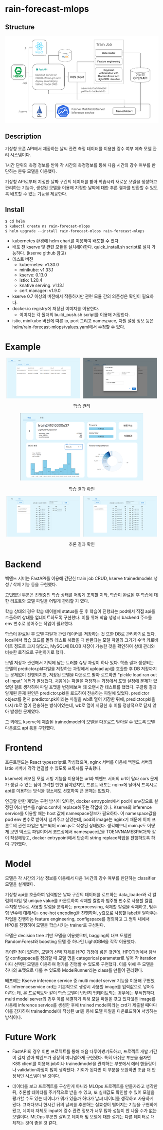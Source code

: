 # rain-forecast-mlops

## Structure

![Structure](/res/rain_structure.png)

## Description

기상청 오픈 API에서 제공하는 날씨 관련 측정 데이터를 이용한 강수 여부 예측 모델 관리 시스템이다.

1시간 단위의 측정 정보를 받아 각 시간의 측정정보를 통해 다음 시간의 강수 여부를 판단하는 분류 모델을 이용했다.

기상청 API로부터 지정한 날짜 구간의 데이터를 받아 학습시켜 새로운 모델을 생성하고 관리하는 기능과,
생성된 모델을 이용해 지정한 날짜에 대한 추론 결과를 반환할 수 있도록 배포할 수 있는 기능을 제공한다.

## Install

```commandline
$ cd helm
$ kubectl create ns rain-forecast-mlops
$ helm upgrade --install rain-forecast-mlops rain-forecast-mlops
```
- kubernetes 환경에 helm chart를 이용하여 배포할 수 있다.
- 배포 전 kserve 및 관련 모듈을 설치해야한다. quick_install.sh script로 설치 가능하다. (kserve github 참고)
- 테스트 버전
  - kubernetes: v1.30.0
  - minikube: v1.33.1
  - kserve: 0.13.0
  - istio: 1.20.4
  - knative serving: v1.13.1
  - cert manager: v1.9.0
- kserve 0.7 이상의 버전에서 작동하지만 관련 모듈 간의 의존성은 확인이 필요하다.
- docker.io registry에 저장된 이미지를 이용한다. 
  - 이미지는 각 폴더의 build_push.sh script를 이용해 저장한다.
- istio, minikube 버전에 따른 ip, port 그리고 namespace, 자원 설정 정보 등은 helm/rain-forecast-mlops/values.yaml에서 수정할 수 있다.

# Example

<div style="display: flex; justify-content: center; align-items: center;">
  <img src="res/rain_train_list.png" alt="train_list" style="width: 48%; margin-right: 2%;">
  <img src="res/rain_train_create.png" alt="train_create" style="width: 48%;">
</div>
<p style="text-align: center;">학습 관리</p>

<div style="text-align: center;">
  <img src="res/rain_model.png" alt="model" style="width: 80%;">
  <p>학습 결과 확인</p>
</div>

<div style="display: flex; justify-content: center; align-items: center;">
  <img src="res/rain_infer.png" alt="infer" style="width: 48%; margin-right: 2%;">
  <img src="res/rain_infer2.png" alt="infer2" style="width: 48%;">
</div>
<p style="text-align: center;">추론 결과 확인</p>

# Backend

백엔드 서버는 FastAPI를 이용해 간단한 train job CRUD, kserve trainedmodels 생성 / 삭제 기능 등을 구현했다. 

고민했던 부분은 진행중인 학습 상태를 어떻게 조회할 지와, 학습이 완료된 후 학습에 대한 리포트와 모델 파일을 어떻게 관리할 지 였다.

학습 상태의 경우 학습 테이블에 status를 둔 후 학습이 진행되는 pod에서 직접 api를 호출하여 상태를 업데이트하도록 구현했다.
이를 위해 학습 생성시 backend 주소를 env 변수로 넣어주는 작업이 필요했다.

학습이 완료된 후 모델 파일과 관련 데이터를 저장하는 것 또한 DB로 관리하기로 했다. 
local에서 학습 코드를 돌려 테스트 해봤을 때 반환되는 모델 파일의 크기가 수백 키로바이트 정도로 크지 않았고, 
MySQL에 BLOB 저장이 가능한 것을 확인하여 상태 관리와 비슷한 로직으로 구현하기로 했다.

모델 저장과 관련해서 기억에 남는 트러블 슈팅 과정이 하나 있다. 학습 결과 생성되는 모델의 predictor.pkl파일을 저장하는 과정에서
upload api를 호출한 후 DB 저장까지는 문제없이 진행되지만, 저장된 모델을 다운로드 받아 로드하면 "pickle load ran out of input" 에러가 발생했다.
처음에는 파일을 저장하는 과정에서 포맷 설정에 문제가 있었던 걸로 생각하여 파일 포맷을 변경해보며 꽤 오랜시간 테스트를 했었다.
구글링 결과 알게된 문제 원인은 predictor.pkl을 로드하여 전송하는 파일에 있었다.
predictor object를 먼저 predictor.pkl이라는 파일을 wb로 열어 저장한 뒤에,
predictor.pkl을 다시 rb로 열어 전송하는 방식이었는데, wb로 열어 저장한 후 이를 정상적으로 닫지 않아 발생한 문제였다.

그 외에도 kserve에 제출된 trainedmodel이 모델을 다운로드 받아갈 수 있도록 모델 다운로드 api 등을 구현했다.

# Frontend

프론트엔드는 React typescript로 작성했으며, nginx 서버를 이용해 백엔드 서버와 Istio 서버에 각각 연결할 수 있도록 프록시를 구축했다.

kserve에 배포된 모델 서빙 기능을 이용하는 url과 백엔드 서버의 url이 달라 cors 문제가 생길 수 있는 점이 고려할 만한 점이었지만,
프론트 배포는 nginx에 달아서 프록시로 api를 이용하는 방식을 평소에도 선호하여 큰 문제는 없었다.

언급할 만한 재밌는 구현 방식이 있다면, docker entrypoint에서 pod에 env값으로 설정된 여러 변수를 nginx.conf에 replace해주는 작업에 있다.
Kserve의 inference service를 이용할 때는 host 값에 namespace정보가 필요하다.
이 namespace값을 pod env 변수로 받아서 넘겨주고 싶었는데, pod의 image는 nginx기 때문에 이미 프론트의 관련 파일은 빌드되어 main.js로 작성된 상태였다.
생각해보니 main.js도 어떻게 보면 텍스트 파일이어서 코드상에서 namespace값을 TOENVNAMESPACE와 같이 작성해놓고, docker entrypoint에서 단순히 string replace작업을 진행하도록 하여 구현했다.


# Model

모델은 각 시간의 기상 정보를 이용해서 다음 1시간의 강수 여부를 판단하는 classifier 모델을 설계했다.

기상청 api를 호출하여 입력받은 날짜 구간의 데이터를 로드하는 data_loader와
각 칼럼의 타입 및 unique value를 카운트하여 삭제할 칼럼과 범주형 변수로 사용할 칼럼, 수치형 변수로 사용할 칼럼을 분류하는 preprocessing,
삭제할 칼럼을 삭제하고, 범주형 변수에 대해서는 one-hot encoding을 진행하며, y값으로 사용할 label을 달아주는 작업을 진행하는 feature engineering,
configspace를 정의하고 그 범위 내에서 HPO를 진행하여 모델을 학습시키는 trainer로 구성된다.

모델은 decision tree 기반 모델을 이용했으며, bagging의 대표 모델인 RandomForest와 boosting 모델 중 하나인 LightGBM을 각각 이용했다.

특이한 점이 있다면, 모델의 선택 자체를 HPO 과정에 넣은 것인데, 
HPO과정에서 탐색할 configspace를 정의할 때 모델 명을 categorical parameter로 넣어 각 iteration마다 선택된 모델을 이용하여 평가를 진행할 수 있도록 구현했다.
이를 위해 두 모델을 하나의 포맷으로 다룰 수 있도록 ModelRunner라는 class를 만들어 관리했다. 

배포에는 Kserve inference service 중 multi model server 기능을 이용해 구현했다.
Inferenceservice crd는 기본적으로 생성시 사용할 image를 입력값으로 넣어줘야하는데, 
본 프로젝트와 같이 학습 모델이 빈번히 업데이트되는 경우에는 부적합하다. 
multi model server의 경우 이를 해결하기 위해 모델 파일을 갖고 있지않은 image를 사용해 inference service를 생성한 후에
trained model이라는 crd가 제출될 때마다 이를 감지하여 trainedmodel에 작성된 url을 통해 모델 파일을 다운로드하여 서빙하는 방식이다.

# Future Work

- FastAPI의 경우 이번 프로젝트를 통해 처음 다루어봤기도하고, 
프로젝트 개발 기간이 길지 않아 백엔드가 굉장히 미니멀하게 구현됐다. 
특히 아쉬운 부분을 꼽자면 K8S client를 이용해 job이나 trainedmodel을 관리하는 부분에서 에러 핸들링이나 validation과정이 많이 생략됐다. 
기회가 된다면 이 부분을 보완하면 조금 더 안정적인 시스템이 될 것이다.

- 데이터를 보고 프로젝트를 구상한게 아니라 MLOps 프로젝트를 만들자라고 생각한 뒤, 
추론할 데이터를 주기적으로 받을 수 있고, 또 실제값도 확인할 수 있어 모델을 평가할 수도 있는 데이터가 뭐가 있을까 하다가
날씨 데이터를 생각하고 사용하게 됐다. 
그러다보니 한시간 뒤의 날씨를 추론하는 실효성이 떨어지는 기능을 구현하게 됐고, 데이터 자체도 input에 강수 관련 정보가 너무 많아 
성능이 안 나올 수가 없는 모델이다. MLOps 부분만 살리고 데이터 및 모델에 대한 설계는 다른 데이터로 대체하는 것이 좋을 것 같다. 